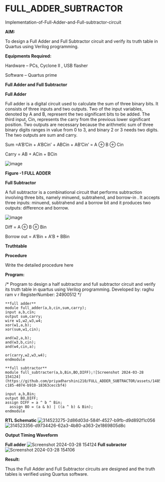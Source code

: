 # FULL_ADDER_SUBTRACTOR

Implementation-of-Full-Adder-and-Full-subtractor-circuit

**AIM:**

To design a Full Adder and Full Subtractor circuit and verify its truth table in Quartus using Verilog programming.

**Equipments Required:**

Hardware – PCs, Cyclone II , USB flasher

Software – Quartus prime

**Full Adder and Full Subtractor**

**Full Adder**

Full adder is a digital circuit used to calculate the sum of three binary bits. It consists of three inputs and two outputs. Two of the input variables, denoted by A and B, represent the two significant bits to be added. The third input, Cin, represents the carry from the previous lower significant position. Two outputs are necessary because the arithmetic sum of three binary digits ranges in value from 0 to 3, and binary 2 or 3 needs two digits. The two outputs are sum and carry.

Sum =A’B’Cin + A’BCin’ + ABCin + AB’Cin’ = A ⊕ B ⊕ Cin 

Carry = AB + ACin + BCin

![image](https://github.com/naavaneetha/FULL_ADDER_SUBTRACTOR/assets/154305477/0f30ba51-5ffb-4198-845f-18e054f675e7)

**Figure -1 FULL ADDER**

**Full Subtractor**

A full subtractor is a combinational circuit that performs subtraction involving three bits, namely minuend, subtrahend, and borrow-in . It accepts three inputs: minuend, subtrahend and a borrow bit and it produces two outputs: difference and borrow.

![image](https://github.com/naavaneetha/FULL_ADDER_SUBTRACTOR/assets/154305477/02b24f51-ab51-4304-9ad6-7b81ffc1ead5)

Diff = A ⊕ B ⊕ Bin 

Borrow out = A'Bin + A'B + BBin

**Truthtable**

**Procedure**

Write the detailed procedure here

**Program:**

/* Program to design a half subtractor and full subtractor circuit and verify its truth table in quartus using Verilog programming.
Developed by: raghu ram v r
RegisterNumber: 24900512
*/
```
**full adder**
module full_adder(a,b,cin,sum,carry);
input a,b,cin;
output sum,carry;
wire w1,w2,w3,w4;       
xor(w1,a,b);
xor(sum,w1,cin);        

and(w2,a,b);
and(w3,b,cin);
and(w4,cin,a);

or(carry,w2,w3,w4);
endmodule

**full subtractor**
module full_subtracter(a,b,Bin,BO,DIFF);![Screenshot 2024-03-28 154124](https://github.com/priyadharshini210/FULL_ADDER_SUBTRACTOR/assets/148514638/dc75caa2-c185-4074-b910-18363ceccbf4)

input a,b,Bin;
output BO,DIFF;
assign DIFF = a ^ b ^ Bin;
  assign BO = (a & b) | ((a ^ b) & Bin);
endmodule
```
**RTL Schematic**
![314523275-2d86d03d-584f-4527-b9fb-d9d892f1c056](https://github.com/priyadharshini210/FULL_ADDER_SUBTRACTOR/assets/148514638/f68047b7-4451-4baa-88b8-6d21af3a423a)
![314523356-d9734426-62a3-4b80-a363-2e1869805d8c](https://github.com/priyadharshini210/FULL_ADDER_SUBTRACTOR/assets/148514638/de720dfc-9d76-4cbf-b05b-16255a1ce86b)

**Output Timing Waveform**

**Full adder**
![Screenshot 2024-03-28 154124](https://github.com/priyadharshini210/FULL_ADDER_SUBTRACTOR/assets/148514638/cd86403a-9bfd-4442-ad05-96204ce44a6c)
**Full subractor**
![Screenshot 2024-03-28 154106](https://github.com/priyadharshini210/FULL_ADDER_SUBTRACTOR/assets/148514638/e86ad945-b84f-4510-83bc-ca30eb56bedd)

**Result:**

Thus the Full Adder and Full Subtractor circuits are designed and the truth tables is verified using Quartus software.



